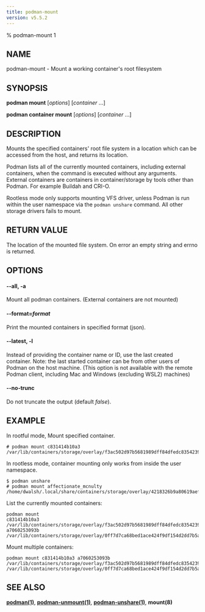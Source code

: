 ```yaml
---
title: podman-mount
version: v5.5.2
---
```


% podman-mount 1

## NAME
podman\-mount - Mount a working container's root filesystem

## SYNOPSIS
**podman mount** [*options*] [*container* ...]

**podman container mount** [*options*] [*container* ...]

## DESCRIPTION
Mounts the specified containers' root file system in a location which can be
accessed from the host, and returns its location.

Podman lists all of the currently mounted containers, including external containers, when the command is executed
without any arguments. External containers are containers in container/storage by tools other than Podman.
For example Buildah and CRI-O.

Rootless mode only supports mounting VFS driver, unless Podman is run within the user namespace
via the `podman unshare` command. All other storage drivers fails to mount.

## RETURN VALUE
The location of the mounted file system.  On error an empty string and errno is
returned.

## OPTIONS

#### **--all**, **-a**

Mount all podman containers. (External containers are not mounted)

#### **--format**=*format*

Print the mounted containers in specified format (json).


[//]: # (BEGIN included file options/latest.md)
#### **--latest**, **-l**

Instead of providing the container name or ID, use the last created container.
Note: the last started container can be from other users of Podman on the host machine.
(This option is not available with the remote Podman client, including Mac and Windows
(excluding WSL2) machines)

[//]: # (END   included file options/latest.md)

#### **--no-trunc**

Do not truncate the output (default *false*).

## EXAMPLE

In rootful mode, Mount specified container.
```
# podman mount c831414b10a3
/var/lib/containers/storage/overlay/f3ac502d97b5681989dff84dfedc8354239bcecbdc2692f9a639f4e080a02364/merged
```

In rootless mode, container mounting only works from inside the user namespace.
```
$ podman unshare
# podman mount affectionate_mcnulty
/home/dwalsh/.local/share/containers/storage/overlay/4218326b9a80619aef005ff95067f76687ad975ce101c176598fb416f6186906/merged
```

List the currently mounted containers:
```
podman mount
c831414b10a3 /var/lib/containers/storage/overlay/f3ac502d97b5681989dff84dfedc8354239bcecbdc2692f9a639f4e080a02364/merged
a7060253093b /var/lib/containers/storage/overlay/0ff7d7ca68bed1ace424f9df154d2dd7b5a125c19d887f17653cbcd5b6e30ba1/merged
```

Mount multiple containers:
```
podman mount c831414b10a3 a7060253093b
/var/lib/containers/storage/overlay/f3ac502d97b5681989dff84dfedc8354239bcecbdc2692f9a639f4e080a02364/merged
/var/lib/containers/storage/overlay/0ff7d7ca68bed1ace424f9df154d2dd7b5a125c19d887f17653cbcd5b6e30ba1/merged
```

## SEE ALSO
**[podman(1)](podman.1.md)**, **[podman-unmount(1)](podman-unmount.1.md)**, **[podman-unshare(1)](podman-unshare.1.md)**, **mount(8)**
